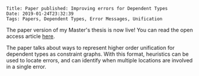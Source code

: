     Title: Paper published: Improving errors for Dependent Types
    Date: 2019-01-24T23:32:39
    Tags: Papers, Dependent Types, Error Messages, Unification

The paper version of my Master's thesis is now live! You can read the open access article [here](https://www.degruyter.com/view/j/comp.2019.9.issue-1/comp-2019-0001/comp-2019-0001.xml?format=INT).

The paper talks about ways to represent higher order unification for dependent types as constraint graphs. 
With this format, heuristics can be used to locate errors, and can identify when multiple locations are involved in a single error.

